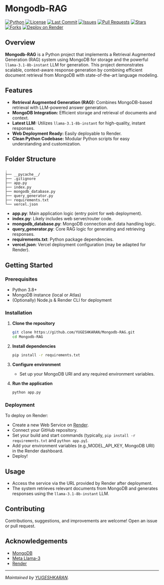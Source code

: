 # Mongodb-RAG

[![Python](https://img.shields.io/badge/python-3.8%2B-blue.svg)](https://www.python.org/downloads/)
[![License](https://img.shields.io/github/license/YUGESHKARAN/Mongodb-RAG)](https://github.com/YUGESHKARAN/Mongodb-RAG/blob/main/LICENSE)
[![Last Commit](https://img.shields.io/github/last-commit/YUGESHKARAN/Mongodb-RAG)](https://github.com/YUGESHKARAN/Mongodb-RAG/commits/main)
[![Issues](https://img.shields.io/github/issues/YUGESHKARAN/Mongodb-RAG)](https://github.com/YUGESHKARAN/Mongodb-RAG/issues)
[![Pull Requests](https://img.shields.io/github/issues-pr/YUGESHKARAN/Mongodb-RAG)](https://github.com/YUGESHKARAN/Mongodb-RAG/pulls)
[![Stars](https://img.shields.io/github/stars/YUGESHKARAN/Mongodb-RAG?style=social)](https://github.com/YUGESHKARAN/Mongodb-RAG/stargazers)
[![Forks](https://img.shields.io/github/forks/YUGESHKARAN/Mongodb-RAG?style=social)](https://github.com/YUGESHKARAN/Mongodb-RAG/network/members)
[![Deploy on Render](https://render.com/images/deploy-to-render-button.svg)](https://render.com/)


## Overview

**Mongodb-RAG** is a Python project that implements a Retrieval Augmented Generation (RAG) system using MongoDB for storage and the powerful `llama-3.1-8b-instant` LLM for generation. This project demonstrates scalable, context-aware response generation by combining efficient document retrieval from MongoDB with state-of-the-art language modeling.

## Features

- **Retrieval Augmented Generation (RAG):** Combines MongoDB-based retrieval with LLM-powered answer generation.
- **MongoDB Integration:** Efficient storage and retrieval of documents and context.
- **Latest LLM:** Utilizes `llama-3.1-8b-instant` for high-quality, instant responses.
- **Web Deployment Ready:** Easily deployable to Render.
- **Clean Python Codebase:** Modular Python scripts for easy understanding and customization.

## Folder Structure

```
.
├── __pycache__/
├── .gitignore
├── app.py
├── index.py
├── mongodb_database.py
├── query_generator.py
├── requirements.txt
└── vercel.json
```

- **app.py**: Main application logic (entry point for web deployment).
- **index.py**: Likely includes web server/router code.
- **mongodb_database.py**: MongoDB connection and data handling logic.
- **query_generator.py**: Core RAG logic for generating and retrieving responses.
- **requirements.txt**: Python package dependencies.
- **vercel.json**: Vercel deployment configuration (may be adapted for Render).

## Getting Started

### Prerequisites

- Python 3.8+
- MongoDB instance (local or Atlas)
- (Optionally) Node.js & Render CLI for deployment

### Installation

1. **Clone the repository**
   ```bash
   git clone https://github.com/YUGESHKARAN/Mongodb-RAG.git
   cd Mongodb-RAG
   ```

2. **Install dependencies**
   ```bash
   pip install -r requirements.txt
   ```

3. **Configure environment**
   - Set up your MongoDB URI and any required environment variables.

4. **Run the application**
   ```bash
   python app.py
   ```

### Deployment

To deploy on Render:
- Create a new Web Service on [Render](https://render.com/).
- Connect your GitHub repository.
- Set your build and start commands (typically, `pip install -r requirements.txt` and `python app.py`).
- Add your environment variables (e.g.,MODEL_API_KEY, MongoDB URI) in the Render dashboard.
- Deploy!

## Usage

- Access the service via the URL provided by Render after deployment.
- The system retrieves relevant documents from MongoDB and generates responses using the `llama-3.1-8b-instant` LLM.

## Contributing

Contributions, suggestions, and improvements are welcome! Open an issue or pull request.

## Acknowledgements

- [MongoDB](https://www.mongodb.com/)
- [Meta Llama-3](https://ai.meta.com/llama/)
- [Render](https://render.com/)

---

_Maintained by [YUGESHKARAN](https://github.com/YUGESHKARAN)._
